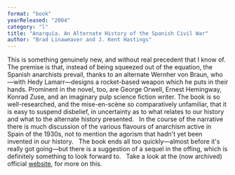 ```yaml
---
format: "book"
yearReleased: "2004"
category: "l"
title: "Anarquía. An Alternate History of the Spanish Civil War"
author: "Brad Linaweaver and J. Kent Hastings"
---
```

This is something  genuinely new, and without real precedent that I know of. The premise is that,  instead of being squeezed out of the equation, the Spanish anarchists prevail,  thanks to an alternate Wernher von Braun, who—with Hedy Lamarr—designs a  rocket-based weapon which he puts in their hands. Prominent in the novel, too,  are George Orwell, Ernest Hemingway, Konrad Zuse, and an imaginary pulp science  fiction writer. The book is so well-researched, and the mise-en-scène so  comparatively unfamiliar, that it is easy to suspend disbelief, in uncertainty  as to what relates to our history and what to the alternate history  presented.
 
In the  course of the narrative there is much discussion of the various flavours of  anarchism active in Spain of the 1930s, not to mention the agorism that hadn't  yet been invented in our history.
 
The book  ends all too quickly—almost before it's really got going—but there is a  suggestion of a sequel in the offing, which is definitely something to look  forward to.
 
Take a look  at the (now archived) official <a href="https://web.archive.org/web/20160314042436/http:/www.rockpublishing.com/anarquia.htm">website</a>,  for more on this.
 